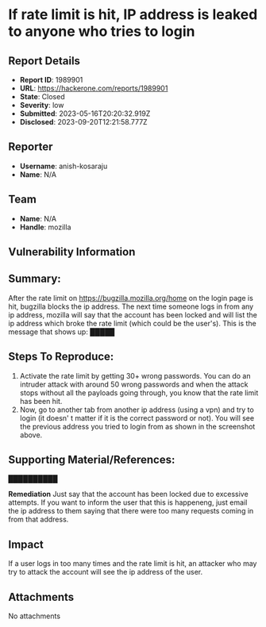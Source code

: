 # If rate limit is hit, IP address is leaked to anyone who tries to login

## Report Details
- **Report ID**: 1989901
- **URL**: https://hackerone.com/reports/1989901
- **State**: Closed
- **Severity**: low
- **Submitted**: 2023-05-16T20:20:32.919Z
- **Disclosed**: 2023-09-20T12:21:58.777Z

## Reporter
- **Username**: anish-kosaraju
- **Name**: N/A

## Team
- **Name**: N/A
- **Handle**: mozilla

## Vulnerability Information
## Summary:
After the rate limit on https://bugzilla.mozilla.org/home on the login page is hit, bugzilla blocks the ip address. The next time someone logs in from any ip address, mozilla will say that the account has been locked and will list the ip address which broke the rate limit (which could be the user's).
This is the message that shows up: █████

## Steps To Reproduce:

  1. Activate the rate limit by getting 30+ wrong passwords. You can do an intruder attack with around 50 wrong passwords and when the attack stops without all the payloads going through, you know that the rate limit has been hit.
  2. Now, go to another tab from another ip address (using a vpn) and try to login (it doesn' t matter if it is the correct password or not). You will see the previous address you tried to login from as shown in the screenshot above.

## Supporting Material/References:
██████████

**Remediation**
Just say that the account has been locked due to excessive attempts. If you want to inform the user that this is happeneng, just email the ip address to them saying that there were too many requests coming in from that address.

## Impact

If a user logs in too many times and the rate limit is hit, an attacker who may try to attack the account will see the ip address of the user.

## Attachments
No attachments
